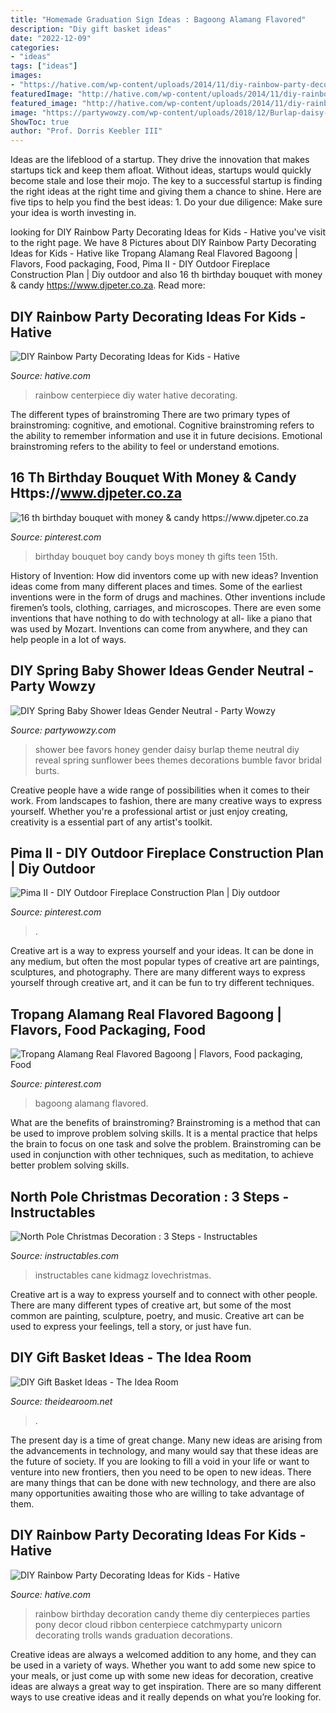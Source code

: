 ```yaml
---
title: "Homemade Graduation Sign Ideas : Bagoong Alamang Flavored"
description: "Diy gift basket ideas"
date: "2022-12-09"
categories:
- "ideas"
tags: ["ideas"]
images:
- "https://hative.com/wp-content/uploads/2014/11/diy-rainbow-party-decorating-ideas/6-rainbow-water-centerpiece.jpg"
featuredImage: "http://hative.com/wp-content/uploads/2014/11/diy-rainbow-party-decorating-ideas/4-candy-decoration.jpg"
featured_image: "http://hative.com/wp-content/uploads/2014/11/diy-rainbow-party-decorating-ideas/4-candy-decoration.jpg"
image: "https://partywowzy.com/wp-content/uploads/2018/12/Burlap-daisy-favors.jpg"
ShowToc: true
author: "Prof. Dorris Keebler III"
---
```



Ideas are the lifeblood of a startup. They drive the innovation that makes startups tick and keep them afloat. Without ideas, startups would quickly become stale and lose their mojo. The key to a successful startup is finding the right ideas at the right time and giving them a chance to shine. Here are five tips to help you find the best ideas: 1. Do your due diligence: Make sure your idea is worth investing in.

	

		
looking for DIY Rainbow Party Decorating Ideas for Kids - Hative you've visit to the right page. We have 8 Pictures about DIY Rainbow Party Decorating Ideas for Kids - Hative like Tropang Alamang Real Flavored Bagoong | Flavors, Food packaging, Food, Pima II - DIY Outdoor Fireplace Construction Plan | Diy outdoor and also 16 th birthday bouquet with money &amp; candy https://www.djpeter.co.za. Read more:
		
    
## DIY Rainbow Party Decorating Ideas For Kids - Hative

<img loading=lazy src="https://hative.com/wp-content/uploads/2014/11/diy-rainbow-party-decorating-ideas/6-rainbow-water-centerpiece.jpg" onerror="this.onerror=null;this.src='https://tse1.mm.bing.net/th?id=OIP.0oIptnDFP3CNc8zUj1RPNAHaI_&amp;pid=15.1';" alt="DIY Rainbow Party Decorating Ideas for Kids - Hative">

_Source: hative.com_

>rainbow centerpiece diy water hative decorating. 

	

The different types of brainstroming
There are two primary types of brainstroming: cognitive, and emotional. Cognitive brainstroming refers to the ability to remember information and use it in future decisions. Emotional brainstroming refers to the ability to feel or understand emotions.

    
## 16 Th Birthday Bouquet With Money &amp; Candy Https://www.djpeter.co.za

<img loading=lazy src="https://i.pinimg.com/736x/15/31/11/15311188facffbfd5e9623a2e56a4c49--th-birthday-party-ideas-birthday-bouquet.jpg" onerror="this.onerror=null;this.src='https://tse4.mm.bing.net/th?id=OIP.bM0bmAsnGEYfYfiTxXaCKwHaJ3&amp;pid=15.1';" alt="16 th birthday bouquet with money &amp; candy https://www.djpeter.co.za">

_Source: pinterest.com_

>birthday bouquet boy candy boys money th gifts teen 15th. 

	

History of Invention: How did inventors come up with new ideas?
Invention ideas come from many different places and times. Some of the earliest inventions were in the form of drugs and machines. Other inventions include firemen’s tools, clothing, carriages, and microscopes. There are even some inventions that have nothing to do with technology at all- like a piano that was used by Mozart. Inventions can come from anywhere, and they can help people in a lot of ways.

    
## DIY Spring Baby Shower Ideas Gender Neutral - Party Wowzy

<img loading=lazy src="https://partywowzy.com/wp-content/uploads/2018/12/Burlap-daisy-favors.jpg" onerror="this.onerror=null;this.src='https://tse4.mm.bing.net/th?id=OIP.qDCGA0dapp80pHqmoXmKtAHaJ4&amp;pid=15.1';" alt="DIY Spring Baby Shower Ideas Gender Neutral - Party Wowzy">

_Source: partywowzy.com_

>shower bee favors honey gender daisy burlap theme neutral diy reveal spring sunflower bees themes decorations bumble favor bridal burts. 

	

Creative people have a wide range of possibilities when it comes to their work. From landscapes to fashion, there are many creative ways to express yourself. Whether you're a professional artist or just enjoy creating, creativity is a essential part of any artist's toolkit.

    
## Pima II - DIY Outdoor Fireplace Construction Plan | Diy Outdoor

<img loading=lazy src="https://i.pinimg.com/736x/f7/b2/43/f7b24330a3d15a05f941814a4e99fe47.jpg" onerror="this.onerror=null;this.src='https://tse2.mm.bing.net/th?id=OIP.ezS2o44AU4XOl3dwQKJzlwHaJ3&amp;pid=15.1';" alt="Pima II - DIY Outdoor Fireplace Construction Plan | Diy outdoor">

_Source: pinterest.com_

>. 

	

Creative art is a way to express yourself and your ideas. It can be done in any medium, but often the most popular types of creative art are paintings, sculptures, and photography. There are many different ways to express yourself through creative art, and it can be fun to try different techniques.

    
## Tropang Alamang Real Flavored Bagoong | Flavors, Food Packaging, Food

<img loading=lazy src="https://i.pinimg.com/736x/8f/19/f1/8f19f10165c105495eef2e6d5cb31073.jpg" onerror="this.onerror=null;this.src='https://tse3.mm.bing.net/th?id=OIP.w1otROED6NPkBvvOcqdH5QHaNE&amp;pid=15.1';" alt="Tropang Alamang Real Flavored Bagoong | Flavors, Food packaging, Food">

_Source: pinterest.com_

>bagoong alamang flavored. 

	

What are the benefits of brainstroming?
Brainstroming is a method that can be used to improve problem solving skills. It is a mental practice that helps the brain to focus on one task and solve the problem. Brainstroming can be used in conjunction with other techniques, such as meditation, to achieve better problem solving skills.

    
## North Pole Christmas Decoration : 3 Steps - Instructables

<img loading=lazy src="https://content.instructables.com/ORIG/FGB/8YVX/FOHTU8IF/FGB8YVXFOHTU8IF.jpg?frame=1" onerror="this.onerror=null;this.src='https://tse2.mm.bing.net/th?id=OIP.dEiaqV4sOnu9mkfvENTrLwHaJ4&amp;pid=15.1';" alt="North Pole Christmas Decoration : 3 Steps - Instructables">

_Source: instructables.com_

>instructables cane kidmagz lovechristmas. 

	

Creative art is a way to express yourself and to connect with other people. There are many different types of creative art, but some of the most common are painting, sculpture, poetry, and music. Creative art can be used to express your feelings, tell a story, or just have fun.

    
## DIY Gift Basket Ideas - The Idea Room

<img loading=lazy src="https://www.theidearoom.net/wp-content/uploads/2016/10/Hot-Chocolate-Basket-1.jpg" onerror="this.onerror=null;this.src='https://tse2.mm.bing.net/th?id=OIP.dQBuA9nWqn5i5bZGY0yjvgHaLH&amp;pid=15.1';" alt="DIY Gift Basket Ideas - The Idea Room">

_Source: theidearoom.net_

>. 

	

The present day is a time of great change. Many new ideas are arising from the advancements in technology, and many would say that these ideas are the future of society. If you are looking to fill a void in your life or want to venture into new frontiers, then you need to be open to new ideas. There are many things that can be done with new technology, and there are also many opportunities awaiting those who are willing to take advantage of them.

    
## DIY Rainbow Party Decorating Ideas For Kids - Hative

<img loading=lazy src="http://hative.com/wp-content/uploads/2014/11/diy-rainbow-party-decorating-ideas/4-candy-decoration.jpg" onerror="this.onerror=null;this.src='https://tse4.mm.bing.net/th?id=OIP.GfTxgQhCKywEmuWykiSTCAHaLG&amp;pid=15.1';" alt="DIY Rainbow Party Decorating Ideas for Kids - Hative">

_Source: hative.com_

>rainbow birthday decoration candy theme diy centerpieces parties pony decor cloud ribbon centerpiece catchmyparty unicorn decorating trolls wands graduation decorations. 

	

Creative ideas are always a welcomed addition to any home, and they can be used in a variety of ways. Whether you want to add some new spice to your meals, or just come up with some new ideas for decoration, creative ideas are always a great way to get inspiration. There are so many different ways to use creative ideas and it really depends on what you’re looking for.

